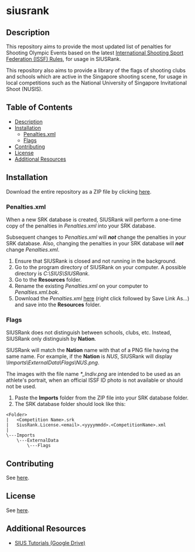# siusrank

## Description

This repository aims to provide the most updated list of penalties for Shooting Olympic Events based on the latest [International Shooting Sport Federation (ISSF) Rules](http://www.issf-sports.org/theissf/rules.ashx), for usage in SIUSRank.

This repository also aims to provide a library of the flags of shooting clubs and schools which are active in the Singapore shooting scene, for usage in local competitions such as the National University of Singapore Invitational Shoot (NUSIS).

## Table of Contents

* [Description](#description)
* [Installation](#installation)
  * [Penalties.xml](#penaltiesxml)
  * [Flags](#flags)
* [Contributing](#contributing)
* [License](#license)
* [Additional Resources](#additional-resources)

## Installation

Download the entire repository as a ZIP file by clicking [here](../../archive/master.zip).

### Penalties.xml

When a new SRK database is created, SIUSRank will perform a one-time copy of the penalties in *Penalties.xml* into your SRK database.

Subsequent changes to *Penalties.xml* will ***not*** change the penalties in your SRK database. Also, changing the penalties in your SRK database will ***not*** change *Penalties.xml*.

1. Ensure that SIUSRank is closed and not running in the background.
1. Go to the program directory of SIUSRank on your computer. A possible directory is *C:\SIUS\SIUSRank*.
1. Go to the **Resources** folder.
1. Rename the existing *Penalties.xml* on your computer to *Penalties.xml.bak*.
1. Download the *Penalties.xml* [here](../../raw/master/SIUSRank/Resources/Penalties.xml) (right click followed by Save Link As...) and save into the **Resources** folder.

### Flags

SIUSRank does not distinguish between schools, clubs, etc. Instead, SIUSRank only distinguish by **Nation**.

SIUSRank will match the **Nation** name with that of a PNG file having the same name. For example, if the **Nation** is *NUS*, SIUSRank will display *\Imports\ExternalData\Flags\NUS.png*.

The images with the file name *\*_Indiv.png* are intended to be used as an athlete's portrait, when an official ISSF ID photo is not available or should not be used.

1. Paste the **Imports** folder from the ZIP file into your SRK database folder.
1. The SRK database folder should look like this:
```
<Folder>
|   <Competition Name>.srk
|   SiusRank.License.<email>.<yyyymmdd>.<CompetitionName>.xml
|   
\---Imports
    \---ExternalData
        \---Flags
```

## Contributing

See [here](/CONTRIBUTING.md).

## License

See [here](/LICENSE).

## Additional Resources

* [SIUS Tutorials (Google Drive)](https://drive.google.com/open?id=0B4lQcC6fvYITUEI5SWhuVGdYbkU)
